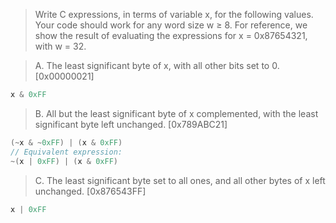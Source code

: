 > Write C expressions, in terms of variable x, for the following values. Your
code should work for any word size w ≥ 8. For reference, we show the result of
evaluating the expressions for x = 0x87654321, with w = 32.

> A. The least significant byte of x, with all other bits set to 0.
[0x00000021]
```c
x & 0xFF
```

> B. All but the least significant byte of x complemented, with the least
significant byte left unchanged. [0x789ABC21]
```c
(~x & ~0xFF) | (x & 0xFF)
// Equivalent expression:
~(x | 0xFF) | (x & 0xFF)
```

> C. The least significant byte set to all ones, and all other bytes of x left
unchanged. [0x876543FF]
```c
x | 0xFF
```
